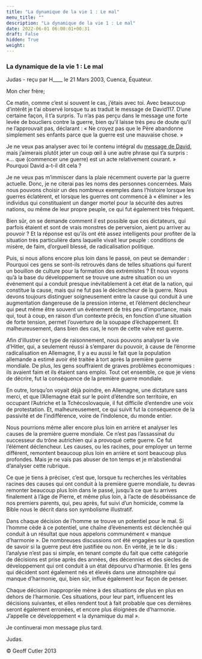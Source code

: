 ```yaml
---
title: "La dynamique de la vie 1 : Le mal"
menu_title: ""
description: "La dynamique de la vie 1 : Le mal"
date: 2022-06-01 06:00:01+00:31
draft: False
hidden: True
weight:
---
```

### La dynamique de la vie 1 : Le mal

Judas - reçu par H____ le 21 Mars 2003, Cuenca, Équateur.

Mon cher frère;

Ce matin, comme c’est si souvent le cas, j’étais avec toi. Avec beaucoup d’intérêt je t’ai observé lorsque tu as traduit le message de David117. D’une certaine façon, il t’a surpris. Tu n’as pas perçu dans le message une forte levée de boucliers contre la guerre, bien qu’il laisse très peu de doute qu’il ne l’approuvait pas, déclarant : « Ne croyez pas que le Père abandonne simplement ses enfants parce que la guerre est une mauvaise chose. »

Je ne veux pas analyser avec toi le contenu intégral du [message de David](/fr-contemporary-messages/fr-contemporary-messages-by-date-order/fr-contemporary-messages-2003/fr-2003-3-20-1-pjr-king-david/), mais j’aimerais plutôt jeter un coup œil à une autre phrase qui t’a surpris : «… que (commencer une guerre) est un acte relativement courant. » Pourquoi David a-t-il dit cela ?

Je ne veux pas m’immiscer dans la plaie récemment ouverte par la guerre actuelle. Donc, je ne citerai pas les noms des personnes concernées. Mais nous pouvons choisir un des nombreux exemples dans l’histoire lorsque les guerres éclatèrent, et lorsque les guerres ont commencé à « éliminer » les individus qui constituaient un danger mortel pour la sécurité des autres nations, ou même de leur propre peuple, ce qui fut également très fréquent.

Bien sûr, on se demande comment il est possible que ces dictateurs, qui parfois étaient et sont de vrais monstres de perversion, aient pu arriver au pouvoir ? Et la réponse est qu’ils ont été assez intelligents pour profiter de la situation très particulière dans laquelle vivait leur peuple : conditions de misère, de faim, d’orgueil blessé, de radicalisation politique.

Puis, si nous allons encore plus loin dans le passé, on peut se demander : Pourquoi ces gens se sont-ils retrouvés dans de telles situations qui furent un bouillon de culture pour la formation des extrémistes ? Et nous voyons qu’à la base du développement se trouve une autre situation ou un événement qui a conduit presque inévitablement à cet état de la nation, qui constitue la cause, mais qui ne fut pas le déclencheur de la guerre. Nous devons toujours distinguer soigneusement entre la cause qui conduit à une augmentation dangereuse de la pression interne, et l’élément déclencheur qui peut même être souvent un événement de très peu d’importance, mais qui, tout à coup, en raison d’un contexte précis, en fonction d’une situation de forte tension, permet l’ouverture de la soupape d’échappement. Et malheureusement, dans bien des cas, le nom de cette valve est guerre.

Afin d’illustrer ce type de raisonnement, nous pouvons analyser la vie d’Hitler, qui, a seulement réussi à s’emparer du pouvoir, à cause de l’énorme radicalisation en Allemagne,  Il y a eu aussi le fait que la population allemande a estimé avoir été traitée à tort après la première guerre mondiale. De plus, les gens souffraient de graves problèmes économiques : ils avaient faim et ils étaient sans emploi. Tout cet ensemble, ce que je viens de décrire, fut la conséquence de la première guerre mondiale.

En outre, lorsqu’on voyait déjà poindre, en Allemagne, une dictature sans merci, et que l’Allemagne était sur le point d’étendre son territoire, en occupant l’Autriche et la Tchécoslovaquie, il fut  difficile d’entendre une voix de protestation. Et, malheureusement, ce qui suivit fut la conséquence de la passivité et de l’indifférence, voire de l’indolence, du monde entier.

Nous pourrions même aller encore plus loin en arrière et analyser les causes de la première guerre mondiale. Ce n’est pas l’assassinat du successeur du trône autrichien qui a provoqué cette guerre. Ce fut l’élément déclencheur. Les causes, ou les racines, pour employer un terme différent, remontent beaucoup plus loin en arrière et sont beaucoup plus profondes. Mais je ne vais pas abuser de ton temps et je m’abstiendrai d’analyser cette rubrique.

Ce que je tiens à préciser, c’est que, lorsque tu recherches les véritables racines des causes qui ont conduit à la première guerre mondiale, tu devras remonter beaucoup plus loin dans le passé, jusqu’à ce que tu arrives finalement à l’âge de Pierre, et même plus loin, à l’acte de désobéissance de nos premiers parents, qui, peu après, fut suivi d’un homicide, comme la Bible nous le décrit dans son symbolisme illustratif.

Dans chaque décision de l’homme se trouve un potentiel pour le mal. Si l’homme cède à ce potentiel, une chaîne d’événements est déclenchée qui conduit à un résultat que nous appelons communément « manque d’harmonie ». De nombreuses discussions ont été engagées sur la question de savoir si la guerre peut être justifiée ou non. En vérité, je te le dis : l’analyse n’est pas si simple, en tenant compte du fait que cette catégorie de décisions est prise après des années, des décennies et des siècles de développement qui ont conduit à un état dépourvu d’harmonie. Et les gens qui décident sont également nés et élevés dans une atmosphère qui manque d’harmonie, qui, bien sûr, influe également leur façon de penser.

Chaque décision inappropriée mène à des situations de plus en plus en dehors de l’harmonie. Ces situations, pour leur part, influencent les décisions suivantes, et elles rendent tout à fait probable que ces dernières seront également erronées, et encore plus éloignées de d’harmonie. J’appelle ce développement « la dynamique du mal ».

Je continuerai mon message plus tard.

Judas.


© Geoff Cutler 2013